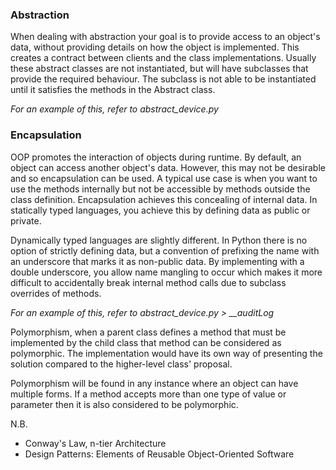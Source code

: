 ### **Abstraction**
When dealing with abstraction your goal is to provide access to an object's data, 
without providing details on how the object is implemented. This creates a contract
between clients and the class implementations. Usually these abstract classes are not
instantiated, but will have subclasses that provide the required behaviour. The subclass
is not able to be instantiated until it satisfies the methods in the Abstract class.

_For an example of this, refer to abstract_device.py_

### **Encapsulation**
OOP promotes the interaction of objects during runtime. By default, an object can access
another object's data. However, this may not be desirable and so encapsulation can be used.
A typical use case is when you want to use the methods internally but not be accessible
by methods outside the class definition. Encapsulation achieves this concealing of internal
data. In statically typed languages, you achieve this by defining data as public or private.

Dynamically typed languages are slightly different. In Python there is no option of strictly 
defining data, but a convention of prefixing the name with an underscore that marks it as
non-public data. By implementing with a double underscore, you allow name mangling to occur
which makes it more difficult to accidentally break internal method calls due to subclass
overrides of methods.

_For an example of this, refer to abstract_device.py > \_\_auditLog_

Polymorphism, when a parent class defines a method that must be implemented by the child
class that method can be considered as polymorphic. The implementation would have its own
way of presenting the solution compared to the higher-level class' proposal.

Polymorphism will be found in any instance where an object can have multiple forms. If a 
method accepts more than one type of value or parameter then it is also considered to be
polymorphic.

N.B.
* Conway's Law, n-tier Architecture
* Design Patterns: Elements of Reusable Object-Oriented Software